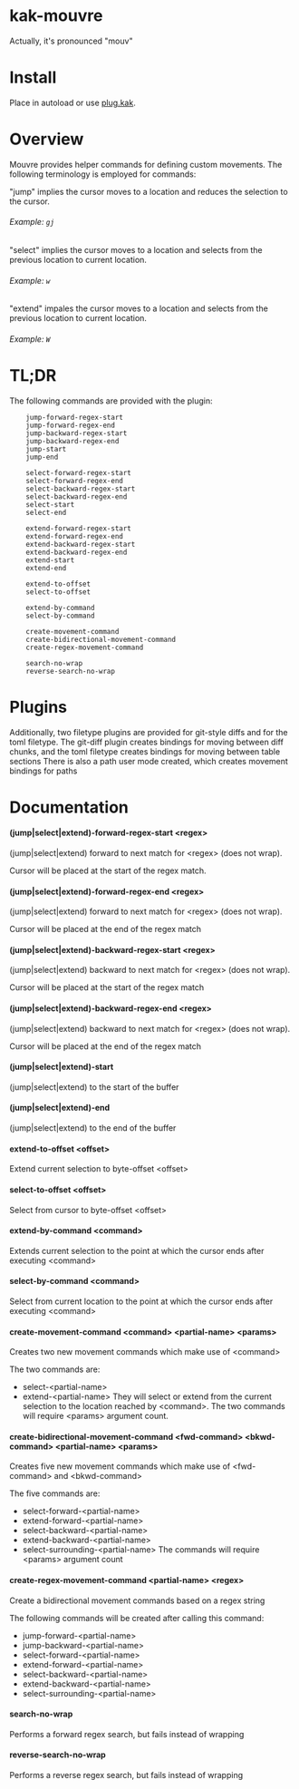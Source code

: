 # kak-mouvre
Actually, it's pronounced "mouv"

# Install
Place in autoload or use [plug.kak](https://github.com/andreyorst/plug.kak).

# Overview
Mouvre provides helper commands for defining custom movements. The following terminology is employed for commands:

"jump" implies the cursor moves to a location and reduces the selection to the cursor.
###### Example: `gj`
"select" implies the cursor moves to a location and selects from the previous location to current location.
###### Example: `w`
"extend" impales the cursor moves to a location and selects from the previous location to current location.
###### Example: `W`

# TL;DR
The following commands are provided with the plugin:
```
    jump-forward-regex-start
    jump-forward-regex-end
    jump-backward-regex-start
    jump-backward-regex-end
    jump-start
    jump-end

    select-forward-regex-start
    select-forward-regex-end
    select-backward-regex-start
    select-backward-regex-end
    select-start
    select-end

    extend-forward-regex-start
    extend-forward-regex-end
    extend-backward-regex-start
    extend-backward-regex-end
    extend-start
    extend-end

    extend-to-offset
    select-to-offset

    extend-by-command
    select-by-command

    create-movement-command
    create-bidirectional-movement-command
    create-regex-movement-command

    search-no-wrap
    reverse-search-no-wrap
```

# Plugins
Additionally, two filetype plugins are provided for git-style diffs and for the toml filetype.
The git-diff plugin creates bindings for moving between diff chunks,
and the toml filetype creates bindings for moving between table sections
There is also a path user mode created, which creates movement bindings for paths

# Documentation

#### (jump|select|extend)-forward-regex-start \<regex\>
(jump|select|extend) forward to next match for \<regex\> (does not wrap).

Cursor will be placed at the start of the regex match.

#### (jump|select|extend)-forward-regex-end \<regex\>
(jump|select|extend) forward to next match for \<regex\> (does not wrap).

Cursor will be placed at the end of the regex match

#### (jump|select|extend)-backward-regex-start \<regex\>
(jump|select|extend) backward to next match for \<regex\> (does not wrap).

Cursor will be placed at the start of the regex match

#### (jump|select|extend)-backward-regex-end \<regex\>
(jump|select|extend) backward to next match for \<regex\> (does not wrap).

Cursor will be placed at the end of the regex match

#### (jump|select|extend)-start
(jump|select|extend) to the start of the buffer

#### (jump|select|extend)-end
(jump|select|extend) to the end of the buffer

#### extend-to-offset \<offset\>
Extend current selection to byte-offset \<offset\>

#### select-to-offset \<offset\>
Select from cursor to byte-offset \<offset\>

#### extend-by-command \<command\>
Extends current selection to the point at which the cursor ends after executing \<command\>

#### select-by-command \<command\>
Select from current location to the point at which the cursor ends after executing \<command\>

#### create-movement-command \<command\> \<partial-name\> \<params\>
Creates two new movement commands which make use of \<command\>

The two commands are:
- select-\<partial-name\>
- extend-\<partial-name\>
They will select or extend from the current selection to the location reached by \<command\>.
The two commands will require \<params\> argument count.

#### create-bidirectional-movement-command \<fwd-command\> \<bkwd-command\> \<partial-name\> \<params\>
Creates five new movement commands which make use of \<fwd-command\> and \<bkwd-command\>

The five commands are:
- select-forward-\<partial-name\>
- extend-forward-\<partial-name\>
- select-backward-\<partial-name\>
- extend-backward-\<partial-name\>
- select-surrounding-\<partial-name\>
The commands will require \<params\> argument count

#### create-regex-movement-command \<partial-name\> \<regex\>
Create a bidirectional movement commands based on a regex string

The following commands will be created after calling this command:
- jump-forward-\<partial-name\>
- jump-backward-\<partial-name\>
- select-forward-\<partial-name\>
- extend-forward-\<partial-name\>
- select-backward-\<partial-name\>
- extend-backward-\<partial-name\>
- select-surrounding-\<partial-name\>

#### search-no-wrap
Performs a forward regex search, but fails instead of wrapping

#### reverse-search-no-wrap
Performs a reverse regex search, but fails instead of wrapping
